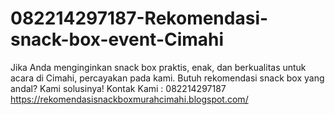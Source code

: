 # 082214297187-Rekomendasi-snack-box-event-Cimahi
Jika Anda menginginkan snack box praktis, enak, dan berkualitas untuk acara di Cimahi, percayakan pada kami. Butuh rekomendasi snack box yang andal? Kami solusinya!  Kontak Kami : 082214297187  https://rekomendasisnackboxmurahcimahi.blogspot.com/
